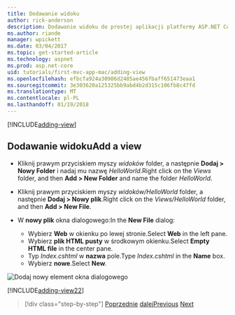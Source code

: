 ```yaml
---
title: Dodawanie widoku
author: rick-anderson
description: Dodawanie widoku do prostej aplikacji platformy ASP.NET Core MVC
ms.author: riande
manager: wpickett
ms.date: 03/04/2017
ms.topic: get-started-article
ms.technology: aspnet
ms.prod: asp.net-core
uid: tutorials/first-mvc-app-mac/adding-view
ms.openlocfilehash: efbcfa924a30906d2485ae456fbaff651473eaa1
ms.sourcegitcommit: 3e303620a125325bb9abd4b2d315c106fb8c47fd
ms.translationtype: MT
ms.contentlocale: pl-PL
ms.lasthandoff: 01/19/2018
---
```

[!INCLUDE[adding-view](../../includes/mvc-intro/adding_view1.md)]

## <a name="add-a-view"></a><span data-ttu-id="b94c2-103">Dodawanie widoku</span><span class="sxs-lookup"><span data-stu-id="b94c2-103">Add a view</span></span> 

* <span data-ttu-id="b94c2-104">Kliknij prawym przyciskiem myszy *widoków* folder, a następnie **Dodaj > Nowy Folder** i nadaj mu nazwę *HelloWorld*.</span><span class="sxs-lookup"><span data-stu-id="b94c2-104">Right click on the *Views* folder, and then **Add > New Folder** and name the folder *HelloWorld*.</span></span>
* <span data-ttu-id="b94c2-105">Kliknij prawym przyciskiem myszy *widoków/HelloWorld* folder, a następnie **Dodaj > Nowy plik**.</span><span class="sxs-lookup"><span data-stu-id="b94c2-105">Right click on the *Views/HelloWorld* folder, and then **Add > New File**.</span></span>
* <span data-ttu-id="b94c2-106">W **nowy plik** okna dialogowego:</span><span class="sxs-lookup"><span data-stu-id="b94c2-106">In the **New File** dialog:</span></span>

  * <span data-ttu-id="b94c2-107">Wybierz **Web** w okienku po lewej stronie.</span><span class="sxs-lookup"><span data-stu-id="b94c2-107">Select **Web** in the left pane.</span></span>
  * <span data-ttu-id="b94c2-108">Wybierz **plik HTML pusty** w środkowym okienku.</span><span class="sxs-lookup"><span data-stu-id="b94c2-108">Select **Empty HTML file** in the center pane.</span></span>
  * <span data-ttu-id="b94c2-109">Typ *Index.cshtml* w **nazwa** pole.</span><span class="sxs-lookup"><span data-stu-id="b94c2-109">Type *Index.cshtml* in the **Name** box.</span></span>
  * <span data-ttu-id="b94c2-110">Wybierz **nowe**.</span><span class="sxs-lookup"><span data-stu-id="b94c2-110">Select **New**.</span></span>

![Dodaj nowy element okna dialogowego](adding-view/_static/add_view.png)

[!INCLUDE[adding-view22](../../includes/mvc-intro/adding_view2.md)]

>[!div class="step-by-step"]
<span data-ttu-id="b94c2-112">[Poprzednie](adding-controller.md)
[dalej](adding-model.md)</span><span class="sxs-lookup"><span data-stu-id="b94c2-112">[Previous](adding-controller.md)
[Next](adding-model.md)</span></span>
